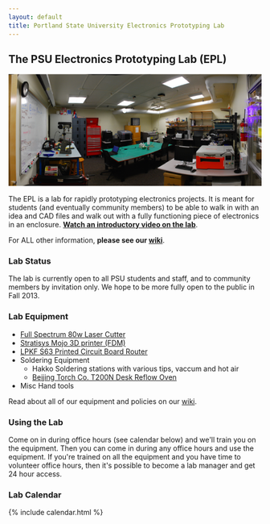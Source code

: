 ```yaml
---
layout: default
title: Portland State University Electronics Prototyping Lab
---
```


## The PSU Electronics Prototyping Lab (EPL)

![The EPL](/images/lab_panorama.png)

The EPL is a lab for rapidly prototyping electronics projects. It is meant for
students (and eventually community members) to be able to walk in with an idea
and CAD files and walk out with a fully functioning piece of electronics in an
enclosure. **[Watch an introductory video on the lab](http://youtu.be/P7JFAv6JM00 "YouTube")**.

For ALL other information, **please see our [wiki](https://github.com/psu-epl/psu-epl.github.com/wiki "PSU EPL Wiki")**.


### Lab Status

The lab is currently open to all PSU students and staff, and to community members
by invitation only. We hope to be more fully open to the public in Fall 2013.


### Lab Equipment

- [Full Spectrum 80w Laser Cutter](https://github.com/psu-epl/psu-epl.github.com/wiki/Lasercutter)
- [Stratisys Mojo 3D printer (FDM)](https://github.com/psu-epl/psu-epl.github.com/wiki/Mojo-3D-Printer-SOP)
- [LPKF S63 Printed Circuit Board Router](https://github.com/psu-epl/psu-epl.github.com/wiki/LPKF)
- Soldering Equipment
   - Hakko Soldering stations with various tips, vaccum and hot air
   - [Beijing Torch Co. T200N Desk Reflow Oven](https://github.com/psu-epl/psu-epl.github.com/wiki/Reflow-Oven-SOP)
- Misc Hand tools

Read about all of our equipment and policies on our [wiki](https://github.com/psu-epl/psu-epl.github.com/wiki "PSU EPL Wiki").


### Using the Lab

Come on in during office hours (see calendar below) and we'll train you on the equipment. 
Then you can come in during any office hours and use the equipment. If you're trained on
all the equipment and you have time to volunteer office hours, then it's possible to become
a lab manager and get 24 hour access.


### Lab Calendar

{% include calendar.html %}

